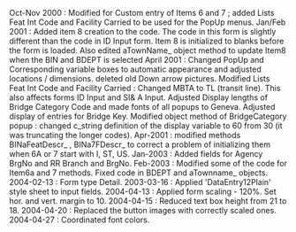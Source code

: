 Oct-Nov 2000 : Modified for Custom entry of Items 6 and 7 ; added Lists Feat Int Code and Facility Carried to be used for the PopUp menus.Jan/Feb 2001 : Added item 8 creation to the code.  The code in this form is slightly different than the code in ID Input form. Item 8 is initialized to blanks before the form is loaded.Also edited aTownName_ object method to update Item8 when the BIN and BDEPT is selectedApril 2001 : Changed PopUp and Corresponding variable boxes to automatic appearance and adjusted locations / dimensions. deleted old Down arrow pictures. Modified Lists Feat Int Code and Facility Carried : Changed MBTA to TL (transit line). This also affects forms ID Input and SI& A Input. Adjusted Display lengths of Bridge Category Code and made fonts of all popups to Geneva. Adjusted display of entries for Bridge Key. Modified object method of BridgeCategory popup : changed c_string  definition of the display variable to 60 from 30 (it was truncating the longer codes).Apr-2001 : modified methods BINaFeatDescr_ , BINa7FDescr_ to correct a problem of initializing them when 6A or 7 start with I, ST, US.Jan-2003 : Added fields for Agency BrgNo and RR Branch and BrgNo.Feb-2003 : Modified some of the code for Item6a and 7 methods. Fixed code in BDEPT and aTownname_ objects.2004-02-13 : Form type Detail.2003-03-16 : Applied 'DataEntry12Plain' style sheet to input fields.2004-04-13 : Applied form scaling - 120%.  Set hor. and vert. margin to 10.2004-04-15 : Reduced text box height from 21 to 18.2004-04-20 : Replaced the button images with correctly scaled ones.2004-04-27 : Coordinated font colors.